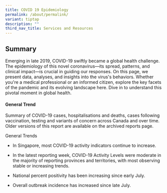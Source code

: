 ```yaml
---
title: COVID 19 Epidemiology
permalink: /about/permalink/
variant: tiptap
description: ""
third_nav_title: Services and Resources
---
```

<h2>Summary</h2><p>Emerging in late 2019, COVID-19 swiftly became a global health challenge. The epidemiology of this novel coronavirus—its spread, patterns, and clinical impact—is crucial in guiding our responses. On this page, we present data, analyses, and insights into the virus's behaviors. Whether you're a medical professional or an informed citizen, explore the key facets of the pandemic and its evolving landscape here. Dive in to understand this pivotal moment in global health.</p><h4>General Trend</h4><p>Summary of COVID-19 cases, hospitalisations and deaths, cases following vaccination, testing and variants of concern across Canada and over time. Older versions of this report are available on the archived reports page.</p><p>General Trends</p><ul data-tight="true" class="tight"><li><p>In Singapore, most COVID-19 activity indicators continue to increase.</p></li><li><p>In the latest reporting week, COVID-19 Activity Levels were moderate in the majority of reporting provinces and territories, with most observing stable or increasing trends.</p></li><li><p>National percent positivity has been increasing since early July.</p></li><li><p>Overall outbreak incidence has increased since late July.</p></li></ul>